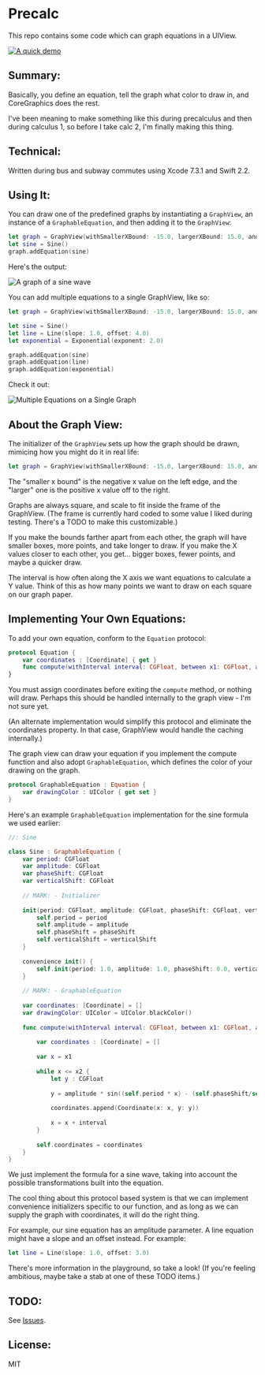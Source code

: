 # Precalc
This repo contains some code which can graph equations in a UIView.

[![A quick demo](./demo.png)](./demo.png)

Summary:
---

Basically, you define an equation, tell the graph what color to draw in, and CoreGraphics does the rest.

I've been meaning to make something like this during precalculus and then during calculus 1, so before I take calc 2, I'm finally making this thing.

Technical:
---

Written during bus and subway commutes using Xcode 7.3.1 and Swift 2.2.

Using It:
---

You can draw one of the predefined graphs by instantiating a `GraphView`, an instance of a `GraphableEquation`, and then adding it to the `GraphView`:

```swift
let graph = GraphView(withSmallerXBound: -15.0, largerXBound: 15.0, andInterval: 0.5)
let sine = Sine()
graph.addEquation(sine)
```

Here's the output:

![A graph of a sine wave](./demosin.png)

You can add multiple equations to a single GraphView, like so:

```swift
let graph = GraphView(withSmallerXBound: -15.0, largerXBound: 15.0, andInterval: 0.5)

let sine = Sine()
let line = Line(slope: 1.0, offset: 4.0)
let exponential = Exponential(exponent: 2.0)

graph.addEquation(sine)
graph.addEquation(line)
graph.addEquation(exponential)
```    
    
Check it out:

![Multiple Equations on a Single Graph](./multiple.png)

About the Graph View:
---

The initializer of the `GraphView` sets up how the graph should be drawn, mimicing how you might do it in real life:

```swift
let graph = GraphView(withSmallerXBound: -15.0, largerXBound: 15.0, andInterval: 0.5)
```

The "smaller x bound" is the negative x value on the left edge, and the "larger" one is the positive x value off to the right.

Graphs are always square, and scale to fit inside the frame of the GraphView. (The frame is currently hard coded to some value I liked during testing. There's a TODO to make this customizable.)

If you make the bounds farther apart from each other, the graph will have smaller boxes, more points, and take longer to draw. If you make the X values closer to each other, you get... bigger boxes, fewer points, and maybe a quicker draw. 

The interval is how often along the X axis we want equations to calculate a Y value. Think of this as how many points we want to draw on each square on our graph paper.

Implementing Your Own Equations:
---

To add your own equation, conform to the `Equation` protocol:

```swift
protocol Equation {
    var coordinates : [Coordinate] { get }
    func compute(withInterval interval: CGFloat, between x1: CGFloat, and x2: CGFloat)
}
```
    
You must assign coordinates before exiting the `compute` method, or nothing will draw. Perhaps this should be handled internally to the graph view - I'm not sure yet. 

(An alternate implementation would simplify this protocol and eliminate the coordinates property. In that case, GraphView would handle the caching internally.)
    
The graph view can draw your equation if you implement the compute function and also adopt `GraphableEquation`, which defines the color of your drawing on the graph.

```swift
protocol GraphableEquation : Equation {
    var drawingColor : UIColor { get set }
}
```

Here's an example `GraphableEquation` implementation for the sine formula we used earlier:

```swift
//: Sine

class Sine : GraphableEquation {
    var period: CGFloat
    var amplitude: CGFloat
    var phaseShift: CGFloat
    var verticalShift: CGFloat
    
    // MARK: - Initializer
    
    init(period: CGFloat, amplitude: CGFloat, phaseShift: CGFloat, verticalShift: CGFloat) {
        self.period = period
        self.amplitude = amplitude
        self.phaseShift = phaseShift
        self.verticalShift = verticalShift
    }
    
    convenience init() {
        self.init(period: 1.0, amplitude: 1.0, phaseShift: 0.0, verticalShift: 0.0)
    }
    
    // MARK: - GraphableEquation
    
    var coordinates: [Coordinate] = []
    var drawingColor: UIColor = UIColor.blackColor()
    
    func compute(withInterval interval: CGFloat, between x1: CGFloat, and x2: CGFloat) {
        
        var coordinates : [Coordinate] = []
        
        var x = x1
        
        while x <= x2 {
            let y : CGFloat
            
            y = amplitude * sin((self.period * x) - (self.phaseShift/self.period)) + self.verticalShift
            
            coordinates.append(Coordinate(x: x, y: y))
            
            x = x + interval
        }
        
        self.coordinates = coordinates
    }
}
```

We just implement the formula for a sine wave, taking into account the possible transformations built into the equation.

The cool thing about this protocol based system is that we can implement convenience initializers specific to our function, and as long as we can supply the graph with coordinates, it will do the right thing. 

For example, our sine equation has an amplitude parameter. A line equation might have a slope and an offset instead. For example:

```swift
let line = Line(slope: 1.0, offset: 3.0)
```

There's more information in the playground, so take a look! (If you're feeling ambitious, maybe take a stab at one of these TODO items.)

TODO:
---

See [Issues](https://github.com/MosheBerman/Precalc/issues).

License:
---
MIT
